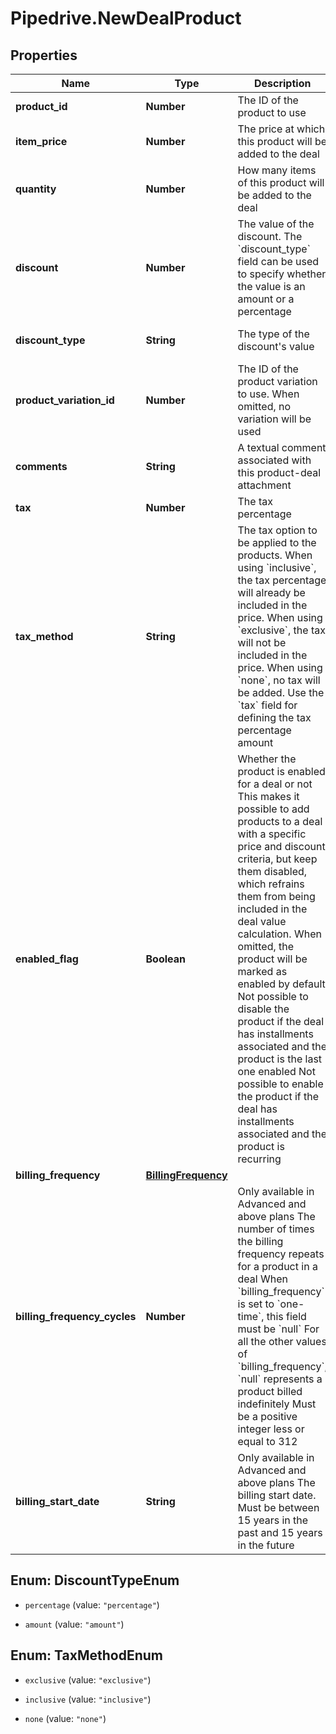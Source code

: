 # Pipedrive.NewDealProduct

## Properties

Name | Type | Description | Notes
------------ | ------------- | ------------- | -------------
**product_id** | **Number** | The ID of the product to use | [optional] 
**item_price** | **Number** | The price at which this product will be added to the deal | [optional] 
**quantity** | **Number** | How many items of this product will be added to the deal | [optional] 
**discount** | **Number** | The value of the discount. The &#x60;discount_type&#x60; field can be used to specify whether the value is an amount or a percentage | [optional] [default to 0]
**discount_type** | **String** | The type of the discount&#39;s value | [optional] [default to &#39;percentage&#39;]
**product_variation_id** | **Number** | The ID of the product variation to use. When omitted, no variation will be used | [optional] 
**comments** | **String** | A textual comment associated with this product-deal attachment | [optional] 
**tax** | **Number** | The tax percentage | [optional] [default to 0]
**tax_method** | **String** | The tax option to be applied to the products. When using &#x60;inclusive&#x60;, the tax percentage will already be included in the price. When using &#x60;exclusive&#x60;, the tax will not be included in the price. When using &#x60;none&#x60;, no tax will be added. Use the &#x60;tax&#x60; field for defining the tax percentage amount | [optional] 
**enabled_flag** | **Boolean** | Whether the product is enabled for a deal or not  This makes it possible to add products to a deal with a specific price and discount criteria, but keep them disabled, which refrains them from being included in the deal value calculation. When omitted, the product will be marked as enabled by default  Not possible to disable the product if the deal has installments associated and the product is the last one enabled  Not possible to enable the product if the deal has installments associated and the product is recurring  | [optional] [default to true]
**billing_frequency** | [**BillingFrequency**](BillingFrequency.md) |  | [optional] 
**billing_frequency_cycles** | **Number** | Only available in Advanced and above plans  The number of times the billing frequency repeats for a product in a deal  When &#x60;billing_frequency&#x60; is set to &#x60;one-time&#x60;, this field must be &#x60;null&#x60;  For all the other values of &#x60;billing_frequency&#x60;, &#x60;null&#x60; represents a product billed indefinitely  Must be a positive integer less or equal to 312  | [optional] 
**billing_start_date** | **String** | Only available in Advanced and above plans  The billing start date. Must be between 15 years in the past and 15 years in the future  | [optional] 



## Enum: DiscountTypeEnum


* `percentage` (value: `"percentage"`)

* `amount` (value: `"amount"`)





## Enum: TaxMethodEnum


* `exclusive` (value: `"exclusive"`)

* `inclusive` (value: `"inclusive"`)

* `none` (value: `"none"`)




